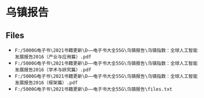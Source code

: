 # 乌镇报告

## Files

- `F:/5000G电子书\2021书籍更新\D——电子书大全55G\乌镇报告\乌镇指数：全球人工智能发展报告2016（产业与应用篇）.pdf`
- `F:/5000G电子书\2021书籍更新\D——电子书大全55G\乌镇报告\乌镇指数：全球人工智能发展报告2016（学术与研究篇）.pdf`
- `F:/5000G电子书\2021书籍更新\D——电子书大全55G\乌镇报告\乌镇指数：全球人工智能发展报告2016（框架篇）.pdf`
- `F:/5000G电子书\2021书籍更新\D——电子书大全55G\乌镇报告\files.txt`
